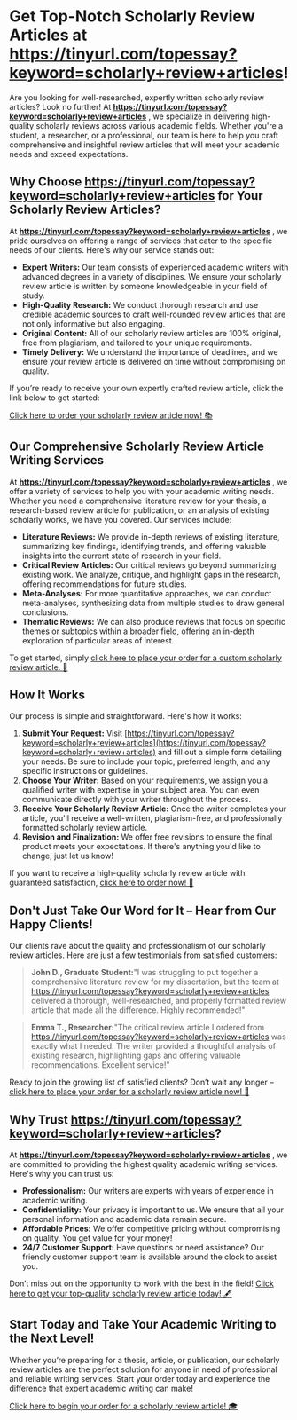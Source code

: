 # Get Top-Notch Scholarly Review Articles at https://tinyurl.com/topessay?keyword=scholarly+review+articles!

Are you looking for well-researched, expertly written scholarly review articles? Look no further! At **https://tinyurl.com/topessay?keyword=scholarly+review+articles** , we specialize in delivering high-quality scholarly reviews across various academic fields. Whether you're a student, a researcher, or a professional, our team is here to help you craft comprehensive and insightful review articles that will meet your academic needs and exceed expectations.

## Why Choose https://tinyurl.com/topessay?keyword=scholarly+review+articles for Your Scholarly Review Articles?

At **https://tinyurl.com/topessay?keyword=scholarly+review+articles** , we pride ourselves on offering a range of services that cater to the specific needs of our clients. Here's why our service stands out:

- **Expert Writers:** Our team consists of experienced academic writers with advanced degrees in a variety of disciplines. We ensure your scholarly review article is written by someone knowledgeable in your field of study.
- **High-Quality Research:** We conduct thorough research and use credible academic sources to craft well-rounded review articles that are not only informative but also engaging.
- **Original Content:** All of our scholarly review articles are 100% original, free from plagiarism, and tailored to your unique requirements.
- **Timely Delivery:** We understand the importance of deadlines, and we ensure your review article is delivered on time without compromising on quality.

If you’re ready to receive your own expertly crafted review article, click the link below to get started:

[Click here to order your scholarly review article now! 📚](https://tinyurl.com/topessay?keyword=scholarly+review+articles)
## Our Comprehensive Scholarly Review Article Writing Services

At **https://tinyurl.com/topessay?keyword=scholarly+review+articles** , we offer a variety of services to help you with your academic writing needs. Whether you need a comprehensive literature review for your thesis, a research-based review article for publication, or an analysis of existing scholarly works, we have you covered. Our services include:

- **Literature Reviews:** We provide in-depth reviews of existing literature, summarizing key findings, identifying trends, and offering valuable insights into the current state of research in your field.
- **Critical Review Articles:** Our critical reviews go beyond summarizing existing work. We analyze, critique, and highlight gaps in the research, offering recommendations for future studies.
- **Meta-Analyses:** For more quantitative approaches, we can conduct meta-analyses, synthesizing data from multiple studies to draw general conclusions.
- **Thematic Reviews:** We can also produce reviews that focus on specific themes or subtopics within a broader field, offering an in-depth exploration of particular areas of interest.

To get started, simply [click here to place your order for a custom scholarly review article. 📑](https://tinyurl.com/topessay?keyword=scholarly+review+articles)

## How It Works

Our process is simple and straightforward. Here's how it works:

1. **Submit Your Request:** Visit [https://tinyurl.com/topessay?keyword=scholarly+review+articles](https://tinyurl.com/topessay?keyword=scholarly+review+articles) and fill out a simple form detailing your needs. Be sure to include your topic, preferred length, and any specific instructions or guidelines.
2. **Choose Your Writer:** Based on your requirements, we assign you a qualified writer with expertise in your subject area. You can even communicate directly with your writer throughout the process.
3. **Receive Your Scholarly Review Article:** Once the writer completes your article, you'll receive a well-written, plagiarism-free, and professionally formatted scholarly review article.
4. **Revision and Finalization:** We offer free revisions to ensure the final product meets your expectations. If there's anything you'd like to change, just let us know!

If you want to receive a high-quality scholarly review article with guaranteed satisfaction, [click here to order now! 🚀](https://tinyurl.com/topessay?keyword=scholarly+review+articles)

## Don't Just Take Our Word for It – Hear from Our Happy Clients!

Our clients rave about the quality and professionalism of our scholarly review articles. Here are just a few testimonials from satisfied customers:

> **John D., Graduate Student:**"I was struggling to put together a comprehensive literature review for my dissertation, but the team at https://tinyurl.com/topessay?keyword=scholarly+review+articles delivered a thorough, well-researched, and properly formatted review article that made all the difference. Highly recommended!"

> **Emma T., Researcher:**"The critical review article I ordered from https://tinyurl.com/topessay?keyword=scholarly+review+articles was exactly what I needed. The writer provided a thoughtful analysis of existing research, highlighting gaps and offering valuable recommendations. Excellent service!"

Ready to join the growing list of satisfied clients? Don’t wait any longer – [click here to place your order for a scholarly review article now! 📘](https://tinyurl.com/topessay?keyword=scholarly+review+articles)

## Why Trust https://tinyurl.com/topessay?keyword=scholarly+review+articles?

At **https://tinyurl.com/topessay?keyword=scholarly+review+articles** , we are committed to providing the highest quality academic writing services. Here's why you can trust us:

- **Professionalism:** Our writers are experts with years of experience in academic writing.
- **Confidentiality:** Your privacy is important to us. We ensure that all your personal information and academic data remain secure.
- **Affordable Prices:** We offer competitive pricing without compromising on quality. You get value for your money!
- **24/7 Customer Support:** Have questions or need assistance? Our friendly customer support team is available around the clock to assist you.

Don’t miss out on the opportunity to work with the best in the field! [Click here to get your top-quality scholarly review article today! 🖋️](https://tinyurl.com/topessay?keyword=scholarly+review+articles)

## Start Today and Take Your Academic Writing to the Next Level!

Whether you’re preparing for a thesis, article, or publication, our scholarly review articles are the perfect solution for anyone in need of professional and reliable writing services. Start your order today and experience the difference that expert academic writing can make!

[Click here to begin your order for a scholarly review article! 🎓](https://tinyurl.com/topessay?keyword=scholarly+review+articles)
